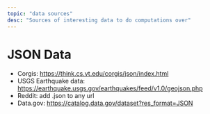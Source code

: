 ```yaml
---
topic: "data sources"
desc: "Sources of interesting data to do computations over"
---
```


# JSON Data

* Corgis: <https://think.cs.vt.edu/corgis/json/index.html>
* USGS Earthquake data: <https://earthquake.usgs.gov/earthquakes/feed/v1.0/geojson.php>
* Reddit: add .json to any url
* Data.gov: <https://catalog.data.gov/dataset?res_format=JSON>

